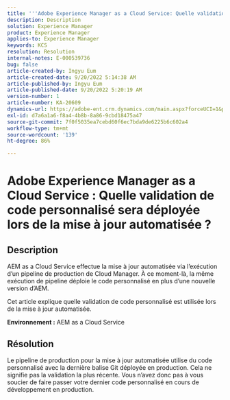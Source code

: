 ```yaml
---
title: '''Adobe Experience Manager as a Cloud Service: Quelle validation de code personnalisé sera déployée lors de la mise à jour automatisée ?"'
description: Description
solution: Experience Manager
product: Experience Manager
applies-to: Experience Manager
keywords: KCS
resolution: Resolution
internal-notes: E-000539736
bug: false
article-created-by: Ingyu Eum
article-created-date: 9/20/2022 5:14:38 AM
article-published-by: Ingyu Eum
article-published-date: 9/20/2022 5:20:19 AM
version-number: 1
article-number: KA-20609
dynamics-url: https://adobe-ent.crm.dynamics.com/main.aspx?forceUCI=1&pagetype=entityrecord&etn=knowledgearticle&id=5c1eaf1a-a338-ed11-9db0-002248086a27
exl-id: d7a6a1a6-f8a4-4b8b-8a86-9cbd18475a47
source-git-commit: 7f0f5035ea7cebd60f6ec7bda9de6225b6c602a4
workflow-type: tm+mt
source-wordcount: '139'
ht-degree: 86%

---
```


# Adobe Experience Manager as a Cloud Service : Quelle validation de code personnalisé sera déployée lors de la mise à jour automatisée ?

## Description


AEM as a Cloud Service effectue la mise à jour automatisée via l’exécution d’un pipeline de production de Cloud Manager. À ce moment-là, la même exécution de pipeline déploie le code personnalisé en plus d’une nouvelle version d’AEM.

Cet article explique quelle validation de code personnalisé est utilisée lors de la mise à jour automatisée.

<b>Environnement :</b>
AEM as a Cloud Service


## Résolution


Le pipeline de production pour la mise à jour automatisée utilise du code personnalisé avec la dernière balise Git déployée en production. Cela ne signifie pas la validation la plus récente. Vous n’avez donc pas à vous soucier de faire passer votre dernier code personnalisé en cours de développement en production.
